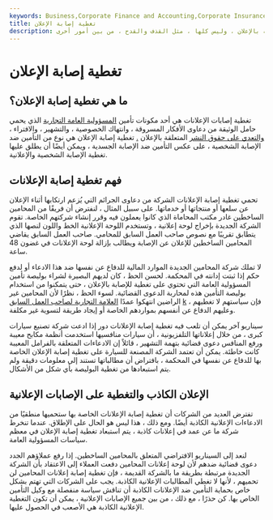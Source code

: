 ```yaml
---
keywords: Business,Corporate Finance and Accounting,Corporate Insurance
title: تغطية إصابة الإعلان
description: تحمي تغطية إصابة الإعلانات حاملي وثائق التأمين من العديد من الجرائم المتعلقة بالإعلان ، وليس كلها ، مثل القذف والقدح ، من بين أمور أخرى.
---
```


# تغطية إصابة الإعلان
## ما هي تغطية إصابة الإعلان؟

تغطية إصابات الإعلانات هي أحد مكونات تأمين [المسؤولية العامة التجارية](/commercial-general-liability-cgl) الذي يحمي حامل الوثيقة من دعاوى الأفكار المسروقة ، وانتهاك الخصوصية ، والتشهير ، والافتراء ، [والتعدي على حقوق النشر](/copyright-infringement) المتعلقة بالإعلان [.](/copyright-infringement) تغطية إصابة الإعلان هي نوع من التأمين ضد الإصابة الشخصية ، على عكس التأمين ضد الإصابة الجسدية ، ويمكن أيضًا أن يطلق عليها تغطية الإصابة الشخصية والإعلانية.

## فهم تغطية إصابة الإعلانات

تحمي تغطية إصابة الإعلانات الشركة من دعاوى الجرائم التي يُزعم ارتكابها أثناء الإعلان عن سلعها أو منتجاتها أو خدماتها. على سبيل المثال ، لنفترض أن فريقًا من المحامين الساخطين غادر مكتب المحاماة الذي كانوا يعملون فيه وقرر إنشاء شركتهم الخاصة. تقوم الشركة الجديدة بإخراج لوحة إعلانية ، وتستخدم اللوحة الإعلانية الخط واللون لنصها الذي يتطابق تقريبًا مع نصوص صاحب العمل السابق للمحامي. صاحب العمل السابق يقاضي المحامين الساخطين للإعلان عن الإصابة ويطالب بإزالة لوحة الإعلانات في غضون 48 ساعة.

لا تملك شركة المحامين الجديدة الموارد المالية للدفاع عن نفسها ضد هذا الادعاء أو لدفع حكم إذا ثبتت إدانته في المحكمة. لحسن الحظ ، كان لديهم البصيرة لشراء بوليصة تأمين المسؤولية العامة التي تحتوي على تغطية للإصابة بالإعلان ، حتى يتمكنوا من استخدام بوليصة التأمين هذه لمحاربة الدعوى القضائية. لسوء الحظ ، نظرًا لأن المحامين غير الراضين انتهكوا عمدًا [العلامة التجارية لصاحب العمل السابق](/trademark) [k](/trademark) ، فإن سياستهم لا تغطيهم وعليهم الدفاع عن أنفسهم بمواردهم الخاصة أو إيجاد طريقة لتسوية غير مكلفة.

سيناريو آخر يمكن أن تلعب فيه تغطية إصابة الإعلانات دور إذا ادعت شركة تصنيع سيارات كبرى ، من خلال إعلاناتها التلفزيونية ، أن سيارات منافسيها استخدمت أنظمة مكابح معيبة ورفع المنافس دعوى قضائية بتهمة التشهير ، قائلاً إن الادعاءات المتعلقة بالفرامل المعيبة كانت خاطئة. يمكن أن تعتمد الشركة المصنعة للسيارة على تغطية إصابة الإعلان الخاصة بها للدفاع عن نفسها في المحكمة ، بافتراض أن مطالباتها تستند إلى معلومات دقيقة ولم يتم استبعادها من تغطية البوليصة بأي شكل من الأشكال.

## الإعلان الكاذب والتغطية على الإصابات الإعلانية

تفترض العديد من الشركات أن تغطية إصابة الإعلانات الخاصة بها ستحميها منطقيًا من الادعاءات الإعلانية الكاذبة أيضًا. ومع ذلك ، هذا ليس هو الحال على الإطلاق. عندما تنخرط شركة ما عن عمد في إعلانات كاذبة ، يتم استبعاد تغطية إصابة الإعلان في معظم سياسات المسؤولية العامة.

لنعد إلى السيناريو الافتراضي المتعلق بالمحامين الساخطين. إذا رفع عملاؤهم الجدد دعوى قضائية ضدهم لأن لوحة إعلانات المحامين دفعت العملاء إلى الاعتقاد بأن الشركة الجديدة مرتبطة بطريقة ما بالشركة القديمة ، فإن تغطية إصابة إعلانات المحامين لن تحميهم ، لأنها لا تغطي المطالبات الإعلانية الكاذبة. يجب على الشركات التي تهتم بشكل خاص بحماية التأمين ضد الإعلانات الكاذبة أن تناقش سياسة منفصلة مع وكيل التأمين الخاص بها. كن حذرًا ، مع ذلك ، من بين جميع الإصابات الإعلانية ، يمكن أن تكون التغطية الإعلانية الكاذبة هي الأصعب في الحصول عليها.

